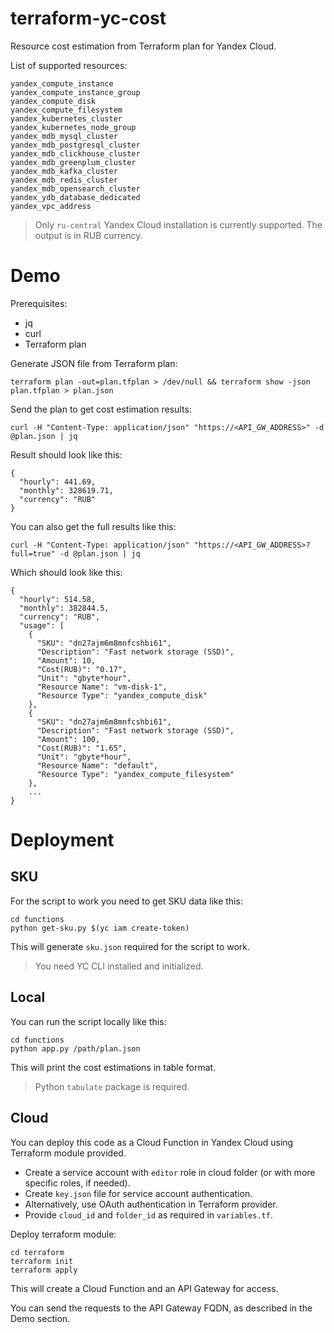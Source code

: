 # terraform-yc-cost
Resource cost estimation from Terraform plan for Yandex Cloud.

List of supported resources:
```
yandex_compute_instance
yandex_compute_instance_group
yandex_compute_disk
yandex_compute_filesystem
yandex_kubernetes_cluster
yandex_kubernetes_node_group
yandex_mdb_mysql_cluster
yandex_mdb_postgresql_cluster
yandex_mdb_clickhouse_cluster
yandex_mdb_greenplum_cluster
yandex_mdb_kafka_cluster
yandex_mdb_redis_cluster
yandex_mdb_opensearch_cluster
yandex_ydb_database_dedicated
yandex_vpc_address
```

> Only `ru-central` Yandex Cloud installation is currently supported. The output is in RUB currency.

# Demo

Prerequisites:
- jq
- curl
- Terraform plan

Generate JSON file from Terraform plan:
```
terraform plan -out=plan.tfplan > /dev/null && terraform show -json plan.tfplan > plan.json
```

Send the plan to get cost estimation results:
```
curl -H "Content-Type: application/json" "https://<API_GW_ADDRESS>" -d @plan.json | jq
```

Result should look like this:
```
{
  "hourly": 441.69,
  "monthly": 328619.71,
  "currency": "RUB"
}
```
You can also get the full results like this:
```
curl -H "Content-Type: application/json" "https://<API_GW_ADDRESS>?full=true" -d @plan.json | jq
```
Which should look like this:
```
{
  "hourly": 514.58,
  "monthly": 382844.5,
  "currency": "RUB",
  "usage": [
    {
      "SKU": "dn27ajm6m8mnfcshbi61",
      "Description": "Fast network storage (SSD)",
      "Amount": 10,
      "Cost(RUB)": "0.17",
      "Unit": "gbyte*hour",
      "Resource Name": "vm-disk-1",
      "Resource Type": "yandex_compute_disk"
    },
    {
      "SKU": "dn27ajm6m8mnfcshbi61",
      "Description": "Fast network storage (SSD)",
      "Amount": 100,
      "Cost(RUB)": "1.65",
      "Unit": "gbyte*hour",
      "Resource Name": "default",
      "Resource Type": "yandex_compute_filesystem"
    },
    ...
}
```

# Deployment

## SKU

For the script to work you need to get SKU data like this:

```
cd functions
python get-sku.py $(yc iam create-token)
```
This will generate `sku.json` required for the script to work.

> You need YC CLI installed and initialized.

## Local

You can run the script locally like this:
```
cd functions
python app.py /path/plan.json
```
This will print the cost estimations in table format.

> Python `tabulate` package is required.

## Cloud

You can deploy this code as a Cloud Function in Yandex Cloud using Terraform module provided.

- Create a service account with `editor` role in cloud folder (or with more specific roles, if needed).
- Create `key.json` file for service account authentication.
- Alternatively, use OAuth authentication in Terraform provider.
- Provide `cloud_id` and `folder_id` as required in `variables.tf`.

Deploy terraform module:
```
cd terraform
terraform init
terraform apply
```

This will create a Cloud Function and an API Gateway for access.

You can send the requests to the API Gateway FQDN, as described in the Demo section.
